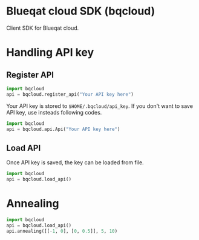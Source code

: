 # Blueqat cloud SDK (bqcloud)
Client SDK for Blueqat cloud.

# Handling API key
## Register API
```py
import bqcloud
api = bqcloud.register_api("Your API key here")
```

Your API key is stored to `$HOME/.bqcloud/api_key`.
If you don't want to save API key, use insteads following codes.

```py
import bqcloud
api = bqcloud.api.Api("Your API key here")
```

## Load API
Once API key is saved, the key can be loaded from file.

```py
import bqcloud
api = bqcloud.load_api()
```

# Annealing
```py
import bqcloud
api = bqcloud.load_api()
api.annealing([[-1, 0], [0, 0.5]], 5, 10)
```
